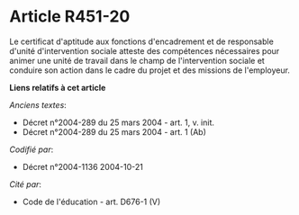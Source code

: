 # Article R451-20

Le certificat d'aptitude aux fonctions d'encadrement et de responsable d'unité d'intervention sociale atteste des compétences
nécessaires pour animer une unité de travail dans le champ de l'intervention sociale et conduire son action dans le cadre du
projet et des missions de l'employeur.

**Liens relatifs à cet article**

_Anciens textes_:

  - Décret n°2004-289 du 25 mars 2004 - art. 1, v. init.
  - Décret n°2004-289 du 25 mars 2004 - art. 1 (Ab)

_Codifié par_:

  - Décret n°2004-1136 2004-10-21

_Cité par_:

  - Code de l'éducation - art. D676-1 (V)
